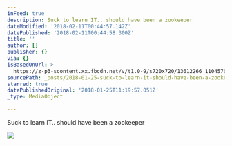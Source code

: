 ```yaml
---
inFeed: true
description: Suck to learn IT.. should have been a zookeeper
dateModified: '2018-02-11T00:44:57.142Z'
datePublished: '2018-02-11T00:44:58.300Z'
title: ''
author: []
publisher: {}
via: {}
isBasedOnUrl: >-
  https://z-p3-scontent.xx.fbcdn.net/v/t1.0-9/s720x720/13612266_1104576319588169_7667261347213172000_n.jpg?oh=b6fc544348c5773e577e50bd7038fe4d&oe=5B1FFDBE
sourcePath: _posts/2018-01-25-suck-to-learn-it-should-have-been-a-zookeeper.md
starred: true
datePublishedOriginal: '2018-01-25T11:19:57.051Z'
_type: MediaObject

---
```

Suck to learn IT.. should have been a zookeeper

<article style=""><img src="https://z-p3-scontent.xx.fbcdn.net/v/t1.0-9/s720x720/13612266_1104576319588169_7667261347213172000_n.jpg?oh=b6fc544348c5773e577e50bd7038fe4d&amp;oe=5B1FFDBE" /></article>